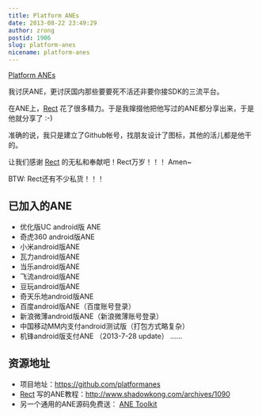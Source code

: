 ```yaml
---
title: Platform ANEs
date: 2013-08-22 23:49:29
author: zrong
postid: 1906
slug: platform-anes
nicename: platform-anes
---
```


[Platform ANEs](http://blog.zengrong.net/platform-anes/)

我讨厌ANE，更讨厌国内那些要要死不活还非要你接SDK的三流平台。

在ANE上，[Rect][rect] 花了很多精力。于是我撺掇他把他写过的ANE都分享出来，于是他就分享了 :-)

准确的说，我只是建立了Github帐号，找朋友设计了图标，其他的活儿都是他干的。

让我们感谢 [Rect][rect] 的无私和奉献吧！Rect万岁！！！ Amen~

BTW: Rect还有不少私货！！！

## 已加入的ANE

* 优化版UC android版 ANE
* 奇虎360 android版ANE
* 小米android版ANE
* 瓦力android版ANE
* 当乐android版ANE
* 飞流android版ANE
* 豆玩android版ANE
* 奇天乐地android版ANE
* 百度android版ANE（百度账号登录）
* 新浪微薄android版ANE（新浪微薄账号登录）
* 中国移动MM内支付android测试版（打包方式略复杂）
* 机锋android版支付ANE （2013-7-28 update）
……

## 资源地址

* 项目地址：<https://github.com/platformanes>
* [Rect][rect] 写的ANE教程：<http://www.shadowkong.com/archives/1090>
* 另一个通用的ANE源码免费送： [ANE Toolkit][anetoolkit]

[rect]: http://www.shadowkong.com/
[anetoolkit]: http://blog.zengrong.net/anetoolkit/
